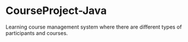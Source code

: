 # CourseProject-Java
Learning course management system where there are different types of participants and courses.
